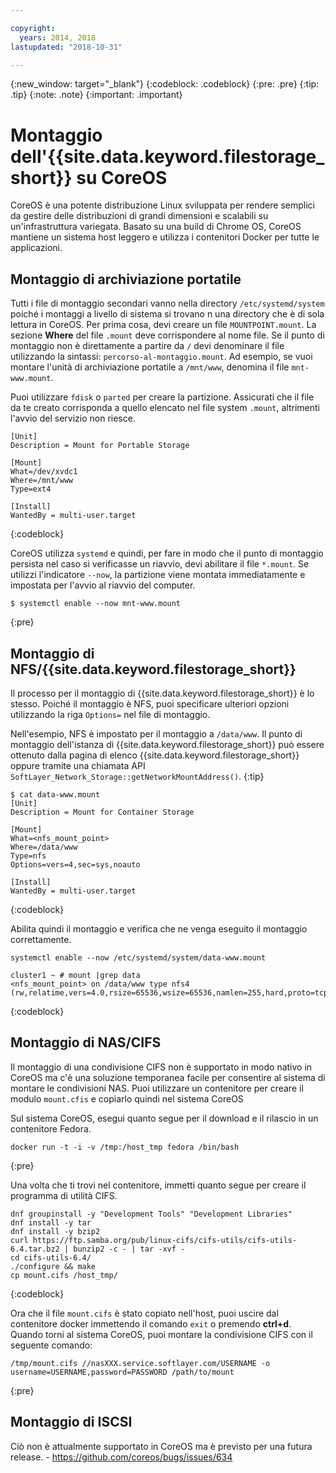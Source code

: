 ```yaml
---

copyright:
  years: 2014, 2018
lastupdated: "2018-10-31"

---
```

{:new_window: target="_blank"}
{:codeblock: .codeblock}
{:pre: .pre}
{:tip: .tip}
{:note: .note}
{:important: .important}

# Montaggio dell'{{site.data.keyword.filestorage_short}} su CoreOS

CoreOS è una potente distribuzione Linux sviluppata per rendere semplici da gestire delle distribuzioni di grandi dimensioni e scalabili su un'infrastruttura variegata. Basato su una build di Chrome OS, CoreOS mantiene un sistema host leggero e utilizza i contenitori Docker per tutte le applicazioni.

## Montaggio di archiviazione portatile

Tutti i file di montaggio secondari vanno nella directory `/etc/systemd/system` poiché i montaggi a livello di sistema si trovano n una directory che è di sola lettura in CoreOS. Per prima cosa, devi creare un file `MOUNTPOINT.mount`. La sezione **Where** del file `.mount` deve corrispondere al nome file. Se il punto di montaggio non è direttamente a partire da `/` devi denominare il file utilizzando la sintassi: `percorso-al-montaggio.mount`. Ad esempio, se vuoi montare l'unità di archiviazione portatile a `/mnt/www`, denomina il file `mnt-www.mount`.

Puoi utilizzare `fdisk` o `parted` per creare la partizione. Assicurati che il file da te creato corrisponda a quello elencato nel file system `.mount`, altrimenti l'avvio del servizio non riesce.


```
[Unit]
Description = Mount for Portable Storage

[Mount]
What=/dev/xvdc1
Where=/mnt/www
Type=ext4

[Install]
WantedBy = multi-user.target
```
{:codeblock}


CoreOS utilizza `systemd` e quindi, per fare in modo che il punto di montaggio persista nel caso si verificasse un riavvio, devi abilitare il file `*.mount`. Se utilizzi l'indicatore `--now`, la partizione viene montata immediatamente e impostata per l'avvio al riavvio del computer.

```
$ systemctl enable --now mnt-www.mount
```
{:pre}

## Montaggio di NFS/{{site.data.keyword.filestorage_short}}

Il processo per il montaggio di {{site.data.keyword.filestorage_short}} è lo stesso. Poiché il montaggio è NFS, puoi specificare ulteriori opzioni utilizzando la riga `Options=` nel file di montaggio.

Nell'esempio, NFS è impostato per il montaggio a `/data/www`. Il punto di montaggio dell'istanza di {{site.data.keyword.filestorage_short}} può essere ottenuto dalla pagina di elenco {{site.data.keyword.filestorage_short}} oppure tramite una chiamata API `SoftLayer_Network_Storage::getNetworkMountAddress()`.
{:tip}

```
$ cat data-www.mount
[Unit]
Description = Mount for Container Storage

[Mount]
What=<nfs_mount_point>
Where=/data/www
Type=nfs
Options=vers=4,sec=sys,noauto

[Install]
WantedBy = multi-user.target
```
{:codeblock}

Abilita quindi il montaggio e verifica che ne venga eseguito il montaggio correttamente.

```
systemctl enable --now /etc/systemd/system/data-www.mount

cluster1 ~ # mount |grep data
<nfs_mount_point> on /data/www type nfs4 (rw,relatime,vers=4.0,rsize=65536,wsize=65536,namlen=255,hard,proto=tcp,port=0,timeo=600,retrans=2,sec=sys,clientaddr=10.81.x.x,local_lock=none,addr=10.1.x.x)
```
{:codeblock}

## Montaggio di NAS/CIFS

Il montaggio di una condivisione CIFS non è supportato in modo nativo in CoreOS ma c'è una soluzione temporanea facile per consentire al sistema di montare le condivisioni NAS. Puoi utilizzare un contenitore per creare il modulo `mount.cfis` e copiarlo quindi nel sistema CoreOS

Sul sistema CoreOS, esegui quanto segue per il download e il rilascio in un contenitore Fedora.

```
docker run -t -i -v /tmp:/host_tmp fedora /bin/bash
```
{:pre}

Una volta che ti trovi nel contenitore, immetti quanto segue per creare il programma di utilità CIFS.

```
dnf groupinstall -y "Development Tools" "Development Libraries"
dnf install -y tar
dnf install -y bzip2
curl https://ftp.samba.org/pub/linux-cifs/cifs-utils/cifs-utils-6.4.tar.bz2 | bunzip2 -c - | tar -xvf -
cd cifs-utils-6.4/
./configure && make
cp mount.cifs /host_tmp/
```
{:codeblock}

Ora che il file `mount.cifs` è stato copiato nell'host, puoi uscire dal contenitore docker immettendo il comando `exit` o premendo **ctrl+d**. Quando torni al sistema CoreOS, puoi montare la condivisione CIFS con il seguente comando:
```
/tmp/mount.cifs //nasXXX.service.softlayer.com/USERNAME -o username=USERNAME,password=PASSWORD /path/to/mount
```
{:pre}

## Montaggio di ISCSI

Ciò non è attualmente supportato in CoreOS ma è previsto per una futura release. - https://github.com/coreos/bugs/issues/634
